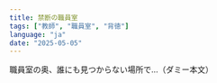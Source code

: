 ```yaml
---
title: 禁断の職員室
tags: ["教師", "職員室", "背徳"]
language: "ja"
date: "2025-05-05"
---
```

職員室の奥、誰にも見つからない場所で…（ダミー本文）
